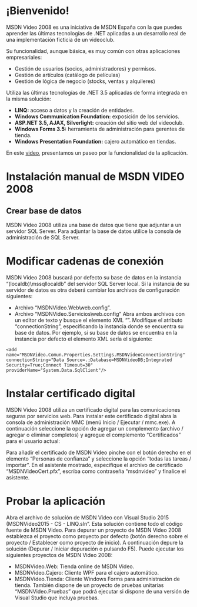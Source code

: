 
# ¡Bienvenido!
MSDN Video 2008 es una iniciativa de MSDN España con la que puedes aprender las últimas tecnologías de .NET aplicadas a un desarrollo real de una implementación ficticia de un videoclub.

Su funcionalidad, aunque básica, es muy común con otras aplicaciones empresariales:
- Gestión de usuarios (socios, administradores) y permisos. 
- Gestión de artículos (catálogo de películas) 
- Gestión de lógica de negocio (stocks, ventas y alquileres) 

Utiliza las últimas tecnologías de .NET 3.5 aplicadas de forma integrada en la misma solución:
- **LINQ:** acceso a datos y la creación de entidades. 
- **Windows Communication Foundation:** exposición de los servicios. 
- **ASP.NET 3.5, AJAX, Silverlight:** creación del sitio web del videoclub. 
- **Windows Forms 3.5:** herramienta de administración para gerentes de tienda. 
- **Windows Presentation Foundation:** cajero automático en tiendas. 

En este [video](https://channel9.msdn.com/blogs/eliseta/msdn-video-2008), presentamos un paseo por la funcionalidad de la aplicación. 


# Instalación manual de MSDN VIDEO 2008
## Crear base de datos
MSDN Video 2008 utiliza una base de datos que tiene que adjuntar a un servidor SQL Server. Para adjuntar la base de datos utilice la consola de administración de SQL Server.

# Modificar cadenas de conexión
MSDN Video 2008 buscará por defecto su base de datos en la instancia “(localdb)\mssqllocaldb” del servidor SQL Server local. Si la instancia de su servidor de datos es otra deberá cambiar los archivos de configuración siguientes:
-	Archivo “MSDNVideo.Web\web.config”.
-	Archivo “MSDNVideo.Servicios\web.config”
Abra ambos archivos con un editor de texto y busque el elemento XML “<connectionStrings>”. Modifique el atributo “connectionString”, especificando la instancia donde se encuentra su base de datos. Por ejemplo, si su base de datos se encuentra en la instancia por defecto el elemento XML sería el siguiente:
```
<add name="MSDNVideo.Comun.Properties.Settings.MSDNVideoConnectionString" connectionString="Data Source=.;Database=MSDNVideoDB;Integrated Security=True;Connect Timeout=30" providerName="System.Data.SqlClient"/>
```

# Instalar certificado digital
MSDN Video 2008 utiliza un certificado digital para las comunicaciones seguras por servicios web. Para instalar este certificado digital abra la consola de administración MMC (menú Inicio / Ejecutar / mmc.exe). A continuación seleccione la opción de agregar un complemento (archivo / agregar o eliminar completos) y agregue el complemento “Certificados” para el usuario actual:

Para añadir el certificado de MSDN Video pinche con el botón derecho en el elemento “Personas de confianza” y seleccione la opción “todas las tareas / importar”. En el asistente mostrado, especifique el archivo de certificado “MSDNVideoCert.pfx”, escriba como contraseña “msdnvideo” y finalice el asistente.

# Probar la aplicación
Abra el archivo de solución de MSDN Video con Visual Studio 2015 (MSDNVideo2015 - CS - LINQ.sln”. Esta solución contiene todo el código fuente de MSDN Video. Para depurar un proyecto de MSDN Video 2008 establezca el proyecto como proyecto por defecto (botón derecho sobre el proyecto / Establecer como proyecto de inicio). A continuación depure la solución (Depurar / Iniciar depuración o pulsando F5). Puede ejecutar los siguientes proyectos de MSDN Video 2008:
-	MSDNVideo.Web: Tienda online de MSDN Video.
-	MSDNVideo.Cajero: Cliente WPF para el cajero automático.
-	MSDNVideo.Tienda: Cliente Windows Forms para administración de tienda.
También dispone de un proyecto de pruebas unitarias “MSDNVideo.Pruebas” que podrá ejecutar si dispone de una versión de Visual Studio que incluya pruebas.
